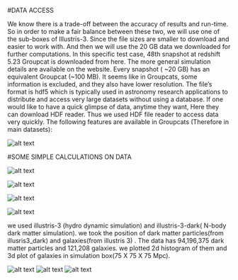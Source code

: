 #DATA ACCESS

We know there is a trade-off between the accuracy of results and run-time. So in order to make a fair balance between these two, we will use one of the sub-boxes of Illustris-3. Since the file sizes are smaller to download and easier to work with. And then we will use the 20 GB data we downloaded for further computations.
In this specific test case, 48th snapshot at redshift 5.23 Groupcat is downloaded from here. The more general simulation details are available on the website. Every snapshot ( ~20 GB) has an equivalent Groupcat (~100 MB). It seems like in Groupcats, some information is excluded, and they also have lower resolution.
The file’s format is hdf5 which is typically used in astronomy research applications to distribute and access very large datasets without using a database.
If one would like to have a quick glimpse of data, anytime they want, Here they can download HDF reader.
Thus we used HDF file reader to access data very quickly. The following features are available in Groupcats (Therefore in main datasets):

![alt text](https://github.com/sraeisi/MLP19-Comsology_group/blob/SetarehForoozan-patch-2/Screen%20Shot%202019-03-16%20at%2012.12.12%20AM.png)

#SOME SIMPLE CALCULATIONS ON DATA

![alt text](https://github.com/sraeisi/MLP19-Comsology_group/blob/SetarehForoozan-patch-2/Halo_distribution_in_space.png)

![alt text](https://github.com/sraeisi/MLP19-Comsology_group/blob/SetarehForoozan-patch-2/Histogram_In_XY_Plane.png)

![alt text](https://github.com/sraeisi/MLP19-Comsology_group/blob/SetarehForoozan-patch-2/Star%20Formation%20Rate%20vs%20Halo%20Mass.png)

![alt text](https://github.com/sraeisi/MLP19-Comsology_group/blob/SetarehForoozan-patch-2/Velocity_Histogram.png)

we used illustris-3 (hydro dynamic simulation) and illustris-3-dark( N-body dark matter simulation). we took the position of dark matter particles(from illusris3_dark) and galaxies(from illustris 3) . The data has 94,196,375 dark matter particles and 121,208 galaxies. we plotted 2d histogram of them and 3d plot of galaxies in simulation box(75 X 75 X 75 Mpc). 

![alt text](https://raw.githubusercontent.com/sraeisi/MLP19-Comsology_group/zahrabaghkhani-patch-1/Data/1.jpg)
![alt text](https://raw.githubusercontent.com/sraeisi/MLP19-Comsology_group/zahrabaghkhani-patch-1/Data/2.jpg)
![alt text](https://raw.githubusercontent.com/sraeisi/MLP19-Comsology_group/zahrabaghkhani-patch-1/Data/3.jpg)

